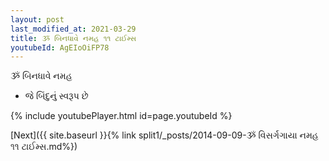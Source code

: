 ```yaml
---
layout: post
last_modified_at: 2021-03-29
title: ૐ બિનધાવે નમહ ૧૧ ટાઈમ્સ
youtubeId: AgEIoOiFP78
---
```

 
 
 ૐ બિનધાવે નમહ  
 
 -  જે બિંદુનું સ્વરૂપ છે 
 
  
 
  
 
 
 
 
 
 


{% include youtubePlayer.html id=page.youtubeId %}
 
[Next]({{ site.baseurl }}{% link  split1/_posts/2014-09-09-ૐ વિસર્ગગાયા નમહ ૧૧ ટાઈમ્સ.md%})
 
